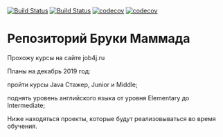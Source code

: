 [![Build Status](https://travis-ci.org/Mammad88/job4j_tracker.svg?branch=master)](https://travis-ci.org/Mammad88/job4j_tracker)
[![Build Status](https://travis-ci.org/Mammad88/job4j_elementary.svg?branch=master)](https://travis-ci.org/Mammad88/job4j_elementary)
[![codecov](https://codecov.io/gh/Mammad88/job4j_elementary/branch/master/graph/badge.svg)](https://codecov.io/gh/Mammad88/job4j_elementary)
[![codecov](https://codecov.io/gh/Mammad88/job4j_tracker/branch/master/graph/badge.svg)](https://codecov.io/gh/Mammad88/job4j_tracker)

# Репозиторий Бруки Маммада

Прохожу курсы на сайте job4j.ru 

Планы на декабрь 2019 год:

пройти курсы Java  Стажер, Junior и Middle;

поднять уровень английского языка от уровня Elementary до Intermediate;

Ниже находяться проекты, которые будут реализовываться во время обучения.
